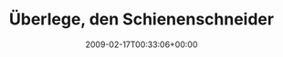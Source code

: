 ---
retweeted: false
source: <a href="http://twitter.com" rel="nofollow">Twitter Web Client</a>
entities:
  hashtags:
  - text: einschlafidee
    indices:
    - '100'
    - '114'
  symbols: []
  user_mentions: []
  urls: []
display_text_range:
- '0'
- '114'
favorite_count: '0'
id_str: '1217229143'
truncated: false
retweet_count: '0'
id: '1217229143'
created_at: Tue Feb 17 00:33:06 +0000 2009
favorited: false
full_text: 'Überlege, den Schienenschneidern den WG-Bierkasten herunterzubringen.
  Ruhig wärs dann für ne Weile. #einschlafidee'
lang: de
tags:
- einschlafidee
- pesos:twitter
date: '2009-02-17T00:33:06+00:00'
src: https://twitter.com/bascht/status/1217229143
original_url: https://twitter.com/bascht/status/1217229143
type: twitter_tweet
text: 'Überlege, den Schienenschneidern den WG-Bierkasten herunterzubringen. Ruhig
  wärs dann für ne Weile. #einschlafidee'
title: Überlege, den Schienenschneider

---